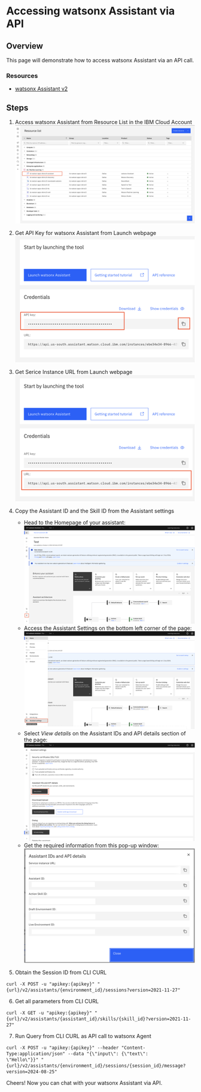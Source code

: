 # Accessing watsonx Assistant via API


## Overview

This page will demonstrate how to access watsonx Assistant via an API call.

### Resources
  - [watsonx Assistant v2](https://cloud.ibm.com/apidocs/assistant-v2)


## Steps

1. Access watsonx Assistant from Resource List in the IBM Cloud Account
![test](../assets/api-access/resource.png)
   
2. Get API Key for watsonx Assistant from Launch webpage
![test](../assets/api-access/api.png)

3. Get Serice Instance URL from Launch webpage
![test](../assets/api-access/url.png)

4. Copy the Assistant ID and the Skill ID from the Assistant settings
    - Head to the Homepage of your assistant:
      ![test](../assets/api-access/assistant-page.png)
    - Access the Assistant Settings on the bottom left corner of the page:
      ![test](../assets/api-access/assistant-settings.png)
    - Select *View details* on the Assistant IDs and API details section of the page:
      ![test](../assets/api-access/view-details.png)
    - Get the required information from this pop-up window:
      ![test](../assets/api-access/details.png)  

5. Obtain the Session ID from CLI CURL
```{}
curl -X POST -u "apikey:{apikey}" "{url}/v2/assistants/{environment_id}/sessions?version=2021-11-27" 
```

6. Get all parameters from CLI CURL
```{}
curl -X GET -u "apikey:{apikey}" "{url}/v2/assistants/{assistant_id}/skills/{skill_id}?version=2021-11-27"
```

7. Run Query from CLI CURL as API call to watsonx Agent
```{}
curl -X POST -u "apikey:{apikey}" --header "Content-Type:application/json" --data "{\"input\": {\"text\":
\"Hello\"}}" "{url}/v2/assistants/{environment_id}/sessions/{session_id}/message?version=2024-08-25"
```

Cheers! Now you can chat with your watsonx Assistant via API. 
